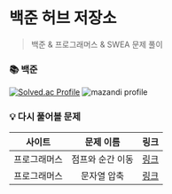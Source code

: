 # 백준 허브 저장소

> 백준 & 프로그래머스 & SWEA 문제 풀이

### 📚 백준

[![Solved.ac Profile](http://mazassumnida.wtf/api/v2/generate_badge?boj=codeer)](https://solved.ac/codeer/)
![mazandi profile](http://mazandi.herokuapp.com/api?handle=codeer&theme=dark)

### 💡 다시 풀어볼 문제

| 사이트 | 문제 이름 | 링크 |
| :----------: | :----------: | :----------: |
| 프로그래머스 | 점프와 순간 이동 | [링크](https://school.programmers.co.kr/learn/courses/30/lessons/12980) |
| 프로그래머스 | 문자열 압축 | [링크](https://school.programmers.co.kr/learn/courses/30/lessons/60057) |
